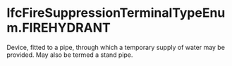 IfcFireSuppressionTerminalTypeEnum.FIREHYDRANT
==============================================
Device, fitted to a pipe, through which a temporary supply of water may be
provided. May also be termed a stand pipe.



